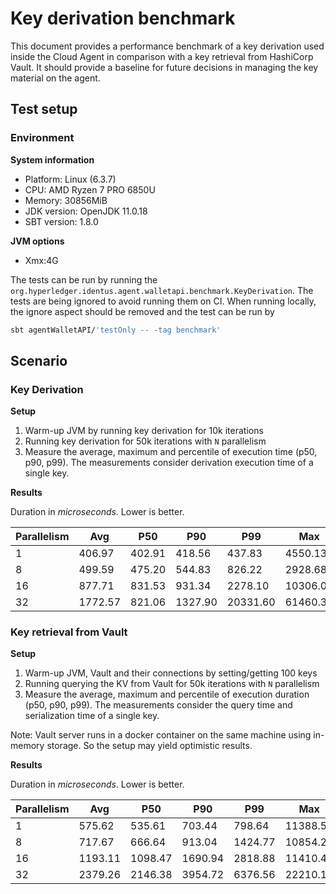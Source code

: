 # Key derivation benchmark

This document provides a performance benchmark of a key derivation used inside the Cloud Agent
in comparison with a key retrieval from HashiCorp Vault. It should provide a baseline for
future decisions in managing the key material on the agent.

## Test setup

### Environment

__System information__
- Platform: Linux (6.3.7)
- CPU: AMD Ryzen 7 PRO 6850U
- Memory: 30856MiB
- JDK version: OpenJDK 11.0.18
- SBT version: 1.8.0

__JVM options__
- Xmx:4G

The tests can be run by running the `org.hyperledger.identus.agent.walletapi.benchmark.KeyDerivation`.
The tests are being ignored to avoid running them on CI. When running locally,
the ignore aspect should be removed and the test can be run by

```bash
sbt agentWalletAPI/'testOnly -- -tag benchmark'
```

## Scenario

### Key Derivation

__Setup__

1. Warm-up JVM by running key derivation for 10k iterations
2. Running key derivation for 50k iterations with `N` parallelism
3. Measure the average, maximum and percentile of execution time (p50, p90, p99).
   The measurements consider derivation execution time of a single key.

__Results__

Duration in *microseconds*. Lower is better.

| Parallelism | Avg     | P50    | P90     | P99      | Max      |
|-------------|---------|--------|---------|----------|----------|
| 1           | 406.97  | 402.91 | 418.56  | 437.83   | 4550.13  |
| 8           | 499.59  | 475.20 | 544.83  | 826.22   | 2928.68  |
| 16          | 877.71  | 831.53 | 931.34  | 2278.10  | 10306.08 |
| 32          | 1772.57 | 821.06 | 1327.90 | 20331.60 | 61460.31 |

### Key retrieval from Vault

__Setup__

1. Warm-up JVM, Vault and their connections by setting/getting 100 keys
2. Running querying the KV from Vault for 50k iterations with `N` parallelism
3. Measure the average, maximum and percentile of execution duration (p50, p90, p99).
   The measurements consider the query time and serialization time of a single key.

Note: Vault server runs in a docker container on the same machine using in-memory storage.
So the setup may yield optimistic results.

__Results__

Duration in *microseconds*. Lower is better.

| Parallelism | Avg     | P50     | P90     | P99     | Max      |
|-------------|---------|---------|---------|---------|----------|
| 1           | 575.62  | 535.61  | 703.44  | 798.64  | 11388.56 |
| 8           | 717.67  | 666.64  | 913.04  | 1424.77 | 10854.26 |
| 16          | 1193.11 | 1098.47 | 1690.94 | 2818.88 | 11410.41 |
| 32          | 2379.26 | 2146.38 | 3954.72 | 6376.56 | 22210.13 |

